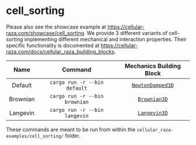 # cell_sorting

Please also see the showcase example at https://cellular-raza.com/showcase/cell_sorting.
We provide 3 different variants of cell-sorting implementing different mechanical and interaction
properties.
Their specific functionality is documented at
https://cellular-raza.com/docs/cellular_raza_building_blocks.

| Name | Command | Mechanics Building Block |
|:---:|:---:|:---:|
| Default | `cargo run -r --bin default` | [`NewtonDamped3D`](https://cellular-raza.com/docs/cellular_raza_building_blocks/struct.NewtonDamped3D.html) |
| Brownian | `cargo run -r --bin brownian` | [`Brownian3D`](https://cellular-raza.com/docs/cellular_raza_building_blocks/struct.Brownian3D.html) |
| Langevin | `cargo run -r --bin langevin` | [`Langevin3D`](https://cellular-raza.com/docs/cellular_raza_building_blocks/struct.Langevin3D.html) |

These commands are meant to be run from within the `cellular_raza-examples/cell_sorting/` folder.
